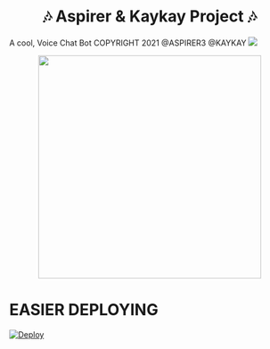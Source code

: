 <h1 align="center"><b>🎶 Aspirer & Kaykay Project  🎶</b></h1>

A cool, Voice Chat Bot COPYRIGHT 2021 @ASPIRER3 @KAYKAY
  <a href="https://github.com/TeamDaisyX/DaisyX-v2/graphs/commit-activity" alt="Maintenance"> <img src="https://img.shields.io/badge/Maintained%3F-yes-green.svg?style=flat-square" /> </a>
</p>
<p align="center"><a href="https://t.me/intimacyfolkz"><img src="https://telegra.ph/file/aab1116662e9f61d2c4ef.jpg" width="400"></a></p>


#  EASIER DEPLOYING
[![Deploy](https://www.herokucdn.com/deploy/button.svg)](https://heroku.com/deploy?template=https://github.com/daveh566/BeenAspirerVcX.git)
